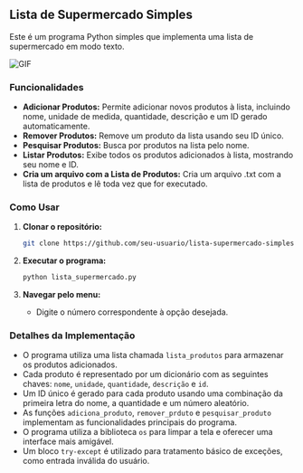 ## Lista de Supermercado Simples

Este é um programa Python simples que implementa uma lista de supermercado em modo texto. 

![GIF](https://media4.giphy.com/media/v1.Y2lkPTc5MGI3NjExYWNuNDh1djg5YWVuZmtlazR2dGt6cDRzbjRieGEwaTdnb3lscjBhZiZlcD12MV9pbnRlcm5hbF9naWZfYnlfaWQmY3Q9Zw/e6lyxcRngMS1jbTyXS/200.webp)

### Funcionalidades

- **Adicionar Produtos:** Permite adicionar novos produtos à lista, incluindo nome, unidade de medida, quantidade, descrição e um ID gerado automaticamente.
- **Remover Produtos:** Remove um produto da lista usando seu ID único.
- **Pesquisar Produtos:** Busca por produtos na lista pelo nome.
- **Listar Produtos:** Exibe todos os produtos adicionados à lista, mostrando seu nome e ID.
- **Cria um arquivo com a Lista de Produtos:** Cria um arquivo .txt com a lista de produtos e lê toda vez que for executado.

### Como Usar

1. **Clonar o repositório:** 
   ```bash
   git clone https://github.com/seu-usuario/lista-supermercado-simples.git 
   ```

2. **Executar o programa:**
   ```bash
   python lista_supermercado.py
   ```

3. **Navegar pelo menu:**
   - Digite o número correspondente à opção desejada.

### Detalhes da Implementação

- O programa utiliza uma lista chamada `lista_produtos` para armazenar os produtos adicionados.
- Cada produto é representado por um dicionário com as seguintes chaves: `nome`, `unidade`, `quantidade`, `descrição` e `id`.
- Um ID único é gerado para cada produto usando uma combinação da primeira letra do nome, a quantidade e um número aleatório.
- As funções `adiciona_produto`, `remover_prduto` e `pesquisar_produto` implementam as funcionalidades principais do programa.
- O programa utiliza a biblioteca `os` para limpar a tela e oferecer uma interface mais amigável.
- Um bloco `try-except` é utilizado para tratamento básico de exceções, como entrada inválida do usuário.
